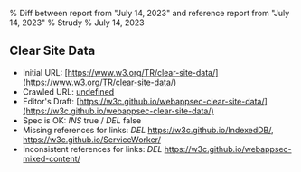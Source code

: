 % Diff between report from "July 14, 2023" and reference report from "July 14, 2023"
% Strudy
% July 14, 2023

## Clear Site Data

- Initial URL: [https://www.w3.org/TR/clear-site-data/](https://www.w3.org/TR/clear-site-data/)
- Crawled URL: [undefined](undefined)
- Editor's Draft: [https://w3c.github.io/webappsec-clear-site-data/](https://w3c.github.io/webappsec-clear-site-data/)
- Spec is OK: *INS* true / *DEL* false
- Missing references for links: *DEL* https://w3c.github.io/IndexedDB/, https://w3c.github.io/ServiceWorker/
- Inconsistent references for links: *DEL* https://w3c.github.io/webappsec-mixed-content/



